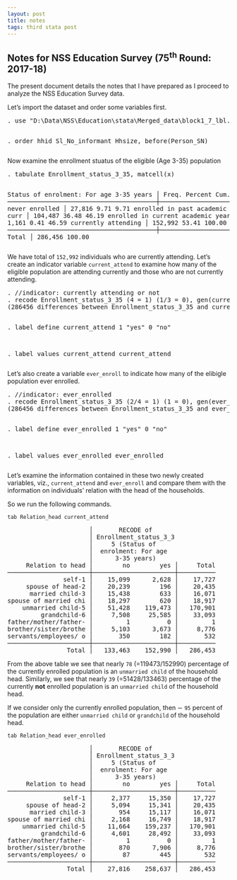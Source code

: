 ```yaml
---
layout: post
title: notes
tags: third stata post
---
```


<body>
<h2 id="notes-for-nss-education-survey-75th-round-2017-18">Notes for NSS Education Survey (75<sup>th</sup> Round: 2017-18)</h2>
<p>The present document details the notes that I have prepared as I proceed to analyze the NSS Education Survey data.</p>
<p>Let’s import the dataset and order some variables first.</p>
<pre class='stata'>. use "D:\Data\NSS\Education\stata\Merged_data\block1_7_lbl.dta", clear

. order hhid Sl_No_informant Hhsize, before(Person_SN)
</pre>
<p>Now examine the enrollment stuatus of the eligible (Age 3-35) population</p>
<pre class='stata'>. tabulate Enrollment_status_3_35, matcell(x)

Status of enrolment: For age 3-35 years │      Freq.     Percent        Cum.
────────────────────────────────────────┼───────────────────────────────────
                        never enrolled  │     27,816        9.71        9.71
enrolled in past academic year and curr │    104,487       36.48       46.19
enrolled in current academic year and c │      1,161        0.41       46.59
                    currently attending │    152,992       53.41      100.00
────────────────────────────────────────┼───────────────────────────────────
                                  Total │    286,456      100.00
</pre>
<p>We have total of <code>152,992</code> individuals who are currently attending. Let’s create an indicator variable <code>current_attend</code> to examine how many of the eligible population are attending currently and those who are not currently attending.</p>
<pre class='stata'>. //indicator: currently attending or not
. recode Enrollment_status_3_35 (4 = 1) (1/3 = 0), gen(current_attend)
(286456 differences between Enrollment_status_3_35 and current_attend)

. label define current_attend 1 "yes" 0 "no"

. label values current_attend current_attend
</pre>
<p>Let’s also create a variable <code>ever_enroll</code> to indicate how many of the elibigle population ever enrolled.</p>
<pre class='stata'>. //indicator: ever_enrolled
. recode Enrollment_status_3_35 (2/4 = 1) (1 = 0), gen(ever_enrolled)
(286456 differences between Enrollment_status_3_35 and ever_enrolled)

. label define ever_enrolled 1 "yes" 0 "no"

. label values ever_enrolled ever_enrolled
</pre>
<p>Let’s examine the information contained in these two newly created variables, viz., <code>current_attend</code> and <code>ever_enroll</code> and compare them with the information on individuals’ relation with the head of the households.</p>
<p>So we run the following commands.</p>
<pre><code>tab Relation_head current_attend</code></pre>
<pre class='stata'>                      │       RECODE of
                      │ Enrollment_status_3_3
                      │     5 (Status of
                      │  enrolment: For age
                      │      3-35 years)
     Relation to head │        no        yes │     Total
──────────────────────┼──────────────────────┼──────────
               self-1 │    15,099      2,628 │    17,727 
     spouse of head-2 │    20,239        196 │    20,435 
      married child-3 │    15,438        633 │    16,071 
spouse of married chi │    18,297        620 │    18,917 
    unmarried child-5 │    51,428    119,473 │   170,901 
         grandchild-6 │     7,508     25,585 │    33,093 
father/mother/father- │         1          0 │         1 
brother/sister/brothe │     5,103      3,673 │     8,776 
servants/employees/ o │       350        182 │       532 
──────────────────────┼──────────────────────┼──────────
                Total │   133,463    152,990 │   286,453 
</pre>
<p>From the above table we see that nearly <code>78</code> (=119473/152990) percentage of the currently enrolled population is an <code>unmarried child</code> of the household head. Similarly, we see that nearly <code>39</code> (=51428/133463) percentage of the currently <strong>not</strong> enrolled population is an <code>unmarried child</code> of the household head.</p>
<p>If we consider only the currently enrolled population, then <span class="math inline">∼</span> <code>95</code> percent of the population are either <code>unmarried child</code> or <code>grandchild</code> of the household head.</p>
<pre><code>tab Relation_head ever_enrolled</code></pre>
<pre class='stata'>                      │       RECODE of
                      │ Enrollment_status_3_3
                      │     5 (Status of
                      │  enrolment: For age
                      │      3-35 years)
     Relation to head │        no        yes │     Total
──────────────────────┼──────────────────────┼──────────
               self-1 │     2,377     15,350 │    17,727 
     spouse of head-2 │     5,094     15,341 │    20,435 
      married child-3 │       954     15,117 │    16,071 
spouse of married chi │     2,168     16,749 │    18,917 
    unmarried child-5 │    11,664    159,237 │   170,901 
         grandchild-6 │     4,601     28,492 │    33,093 
father/mother/father- │         1          0 │         1 
brother/sister/brothe │       870      7,906 │     8,776 
servants/employees/ o │        87        445 │       532 
──────────────────────┼──────────────────────┼──────────
                Total │    27,816    258,637 │   286,453 
</pre>
</body>
